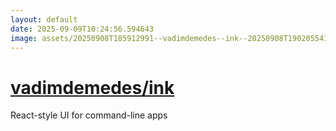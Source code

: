 ```yaml
---
layout: default
date: 2025-09-09T10:24:56.594643
image: assets/20250908T185912991--vadimdemedes--ink--20250908T190205541--cropped.png
---
```


# [vadimdemedes/ink](https://github.com/vadimdemedes/ink)

React-style UI for command-line apps
